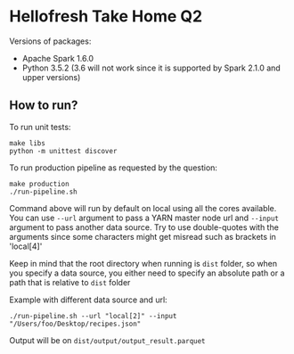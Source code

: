 # Hellofresh Take Home Q2

Versions of packages:
* Apache Spark 1.6.0
* Python 3.5.2 (3.6 will not work since it is supported by Spark 2.1.0 and upper versions)

## How to run?


To run unit tests:
```
make libs
python -m unittest discover
```

To run production pipeline as requested by the question:
```
make production
./run-pipeline.sh
```
Command above will run by default on local using all the cores available.
You can use `--url` argument to pass a YARN master node url and `--input` argument to pass another data source.
Try to use double-quotes with the arguments since some characters might get misread such as brackets in 'local[4]'

Keep in mind that the root directory when running is `dist` folder, so when you specify a data source, you either need to specify an absolute path or a path that is relative to `dist` folder

Example with different data source and url:
```
./run-pipeline.sh --url "local[2]" --input "/Users/foo/Desktop/recipes.json"
```

Output will be on `dist/output/output_result.parquet`
